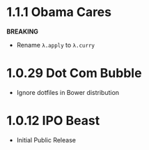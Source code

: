 # 1.1.1 Obama Cares

**BREAKING**

- Rename `λ.apply` to `λ.curry`

# 1.0.29 Dot Com Bubble

- Ignore dotfiles in Bower distribution

# 1.0.12 IPO Beast

- Initial Public Release

